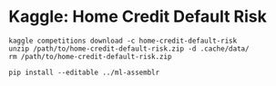 # Kaggle: Home Credit Default Risk

```
kaggle competitions download -c home-credit-default-risk
unzip /path/to/home-credit-default-risk.zip -d .cache/data/
rm /path/to/home-credit-default-risk.zip
```

```
pip install --editable ../ml-assemblr
```
